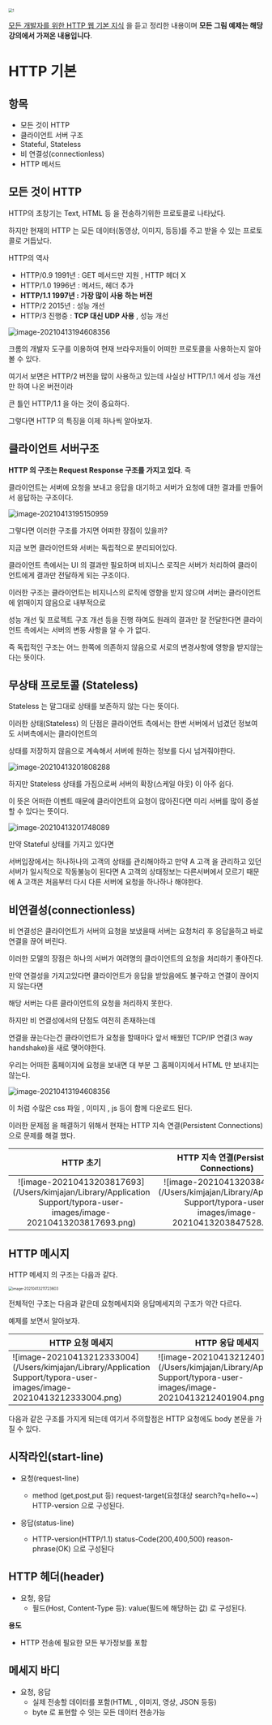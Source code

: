 <img src="https://cdn.inflearn.com/public/files/courses/326277/4df75704-dd5d-403f-be3c-6860251d4326/326277-kor-b.jpg" alt="1" style="zoom: 50%;" />

[모든 개발자를 위한 HTTP 웹 기본 지식](https://www.inflearn.com/course/http-웹-네트워크/dashboard) 을 듣고 정리한 내용이며 **모든 그림 예제는 해당 강의에서 가져온 내용입니다**.



# HTTP 기본

## 항목

- 모든 것이 HTTP
- 클라이언트 서버 구조
- Stateful, Stateless
- 비 연결성(connectionless)
- HTTP 메서드





## 모든 것이 HTTP

HTTP의 초창기는 Text, HTML 등 을 전송하기위한 프로토콜로 나타났다.

하지만 현재의 HTTP 는 모든 데이터(동영상, 이미지, 등등)를 주고 받을 수 있는 프로토콜로 거듭났다.



HTTP의 역사

- HTTP/0.9 1991년 : GET 메서드만 지원 , HTTP 헤더 X
- HTTP/1.0 1996년 : 메서드, 헤더 추가
- **HTTP/1.1 1997년 : 가장 많이 사용 하는 버전**
- HTTP/2 2015년 : 성능 개선
- HTTP/3 진행중 : **TCP 대신 UDP 사용** , 성능 개선



![image-20210413194608356](https://tva1.sinaimg.cn/large/008eGmZEgy1gpib4ppuhxj30d00a9abr.jpg)

크롬의 개발자 도구를 이용하여 현재 브라우저들이 어떠한 프로토콜을 사용하는지 알아 볼 수 있다.

여기서 보면은 HTTP/2 버전을 많이 사용하고 있는데 사실상 HTTP/1.1 에서 성능 개선만 하여 나온 버전이라

큰 틀인 HTTP/1.1 을 아는 것이 중요하다.



그렇다면 HTTP 의 특징을 이제 하나씩 알아보자.



## 클라이언트 서버구조



**HTTP 의 구조는 Request Response 구조를 가지고 있다**. 즉

클라이언트는 서버에 요청을 보내고 응답을 대기하고 서버가 요청에 대한 결과를 만들어서 응답하는 구조이다.

![image-20210413195150959](https://tva1.sinaimg.cn/large/008eGmZEgy1gpibaltwxvj31920botda.jpg)

그렇다면 이러한 구조를 가지면 어떠한 장점이 있을까?

지금 보면 클라이언트와 서버는 독립적으로 분리되어있다. 

클라이언트 측에서는 UI 의 결과만 필요하며 비지니스 로직은 서버가 처리하여 클라이언트에게 결과만 전달하게 되는 구조이다.

이러한 구조는 클라이언트는 비지니스의 로직에 영향을 받지 않으며 서버는 클라이언트에 얽매이지 않음으로 내부적으로

성능 개선 및 프로젝트 구조 개선 등을 진행 하여도 원래의 결과만 잘 전달한다면 클라이언트 측에서는 서버의 변동 사항을 알 수 가 없다.

즉 독립적인 구조는 어느 한쪽에 의존하지 않음으로 서로의 변경사항에 영향을 받지않는다는 뜻이다.



## 무상태 프로토콜 (Stateless)

Stateless 는 말그대로 상태를 보존하지 않는 다는 뜻이다.

이러한 상태(Stateless) 의 단점은 클라이언트 측에서는 한번 서버에서 넘겼던 정보여도 서버측에서는 클라이언트의

상태를 저장하지 않음으로 계속해서 서버에 원하는 정보를 다시 넘겨줘야한다.

![image-20210413201808288](https://tva1.sinaimg.cn/large/008eGmZEgy1gpic26xqpnj31hc0u0wsh.jpg)

하지만 Stateless 상태를 가짐으로써 서버의 확장(스케일 아웃) 이 아주 쉽다.

이 뜻은 어떠한 이벤트 때문에 클라이언트의 요청이 많아진다면 미리 서버를 많이 증설할 수 있다는 뜻이다.



![image-20210413201748089](https://tva1.sinaimg.cn/large/008eGmZEgy1gpic282p9vj31hc0u0acz.jpg)

만약 Stateful 상태를 가지고 있다면

서버입장에서는 하나하나의 고객의 상태를 관리해야하고 만약 A 고객 을 관리하고 있던 서버가 일시적으로 작동불능이 된다면 A 고객의 상태정보는 다른서버에서 모르기 때문에 A 고객은 처음부터 다시 다른 서버에 요청을 하나하나 해야한다.



## 비연결성(connectionless)

비 연결성은 클라이언트가 서버의 요청을 보냈을때 서버는 요청처리 후 응답을하고 바로 연결을 끊어 버린다.

이러한 모델의 장점은 하나의 서버가 여려명의 클라이언트의 요청을 처리하기 좋아진다.

만약 연결성을 가지고있다면 클라이언트가 응답을 받았음에도 불구하고 연결이 끊어지지 않는다면

해당 서버는 다른 클라이언트의 요청을 처리하지 못한다. 



하지만 비 연결성에서의 단점도 여전히 존재하는데

연결을 끊는다는건 클라이언트가 요청을 할때마다 앞서 배웠던 TCP/IP 연결(3 way handshake)을 새로 맺어야한다.

우리는 어떠한 홈페이지에 요청을 보내면 대 부분 그 홈페이지에서 HTML 만 보내지는 않는다.

![image-20210413194608356](https://tva1.sinaimg.cn/large/008eGmZEgy1gpib4ppuhxj30d00a9abr.jpg)

이 처럼 수많은 css 파일 , 이미지 , js 등이 함께 다운로드 된다.

이러한 문제점 을 해결하기 위해서 현재는 HTTP 지속 연결(Persistent Connections) 으로 문제를 해결 했다.

|                          HTTP 초기                           |            HTTP 지속 연결(Persistent Connections)            |
| :----------------------------------------------------------: | :----------------------------------------------------------: |
| ![image-20210413203817693](/Users/kimjajan/Library/Application Support/typora-user-images/image-20210413203817693.png) | ![image-20210413203847528](/Users/kimjajan/Library/Application Support/typora-user-images/image-20210413203847528.png) |



## HTTP 메시지

HTTP 메세지 의 구조는 다음과 같다.

<img src="https://tva1.sinaimg.cn/large/008eGmZEgy1gpidrp0qzqj30qw0meq8r.jpg" alt="image-20210413211723603" style="zoom:50%;" />

전체적인 구조는 다음과 같은데 요청메세지와 응답메세지의 구조가 약간 다르다.

예제를 보면서 알아보자.

| HTTP 요청 메세지                                             | HTTP  응답 메세지                                            |
| ------------------------------------------------------------ | ------------------------------------------------------------ |
| ![image-20210413212333004](/Users/kimjajan/Library/Application Support/typora-user-images/image-20210413212333004.png) | ![image-20210413212401904](/Users/kimjajan/Library/Application Support/typora-user-images/image-20210413212401904.png) |

다음과 같은 구조를 가지게 되는데 여기서 주의할점은 HTTP  요청에도 body 본문을 가질 수 있다.



## 시작라인(start-line)

- 요청(request-line) 

  -  method (get,post,put 등)  request-target(요청대상 search?q=hello~~) HTTP-version 으로 구성된다.

  

- 응답(status-line)

  - HTTP-version(HTTP/1.1)  status-Code(200,400,500) reason-phrase(OK) 으로 구성된다

## 

## HTTP 헤더(header)

- 요청, 응답
  - 필드(Host, Content-Type 등): value(필드에 해당하는 값) 로 구성된다.

**용도**

- HTTP 전송에 필요한 모든 부가정보를 포함



## 메세지 바디

- 요청, 응답
  - 실제 전송할 데이터를 포함(HTML , 이미지, 영상, JSON 등등)
  - byte 로 표현할 수 잇는 모든 데이터 전송가능

